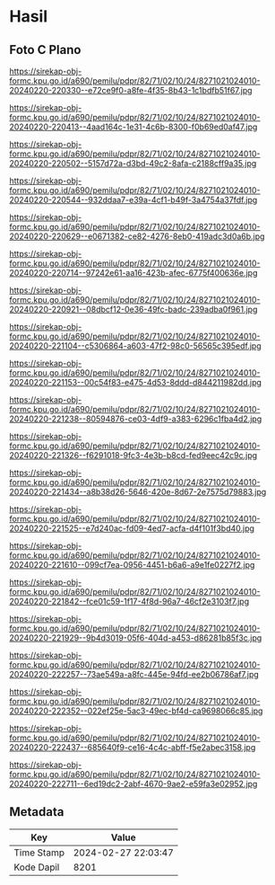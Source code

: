 # Hasil

## Foto C Plano

https://sirekap-obj-formc.kpu.go.id/a690/pemilu/pdpr/82/71/02/10/24/8271021024010-20240220-220330--e72ce9f0-a8fe-4f35-8b43-1c1bdfb51f67.jpg

https://sirekap-obj-formc.kpu.go.id/a690/pemilu/pdpr/82/71/02/10/24/8271021024010-20240220-220413--4aad164c-1e31-4c6b-8300-f0b69ed0af47.jpg

https://sirekap-obj-formc.kpu.go.id/a690/pemilu/pdpr/82/71/02/10/24/8271021024010-20240220-220502--5157d72a-d3bd-49c2-8afa-c2188cff9a35.jpg

https://sirekap-obj-formc.kpu.go.id/a690/pemilu/pdpr/82/71/02/10/24/8271021024010-20240220-220544--932ddaa7-e39a-4cf1-b49f-3a4754a37fdf.jpg

https://sirekap-obj-formc.kpu.go.id/a690/pemilu/pdpr/82/71/02/10/24/8271021024010-20240220-220629--e0671382-ce82-4276-8eb0-419adc3d0a6b.jpg

https://sirekap-obj-formc.kpu.go.id/a690/pemilu/pdpr/82/71/02/10/24/8271021024010-20240220-220714--97242e61-aa16-423b-afec-6775f400636e.jpg

https://sirekap-obj-formc.kpu.go.id/a690/pemilu/pdpr/82/71/02/10/24/8271021024010-20240220-220921--08dbcf12-0e36-49fc-badc-239adba0f961.jpg

https://sirekap-obj-formc.kpu.go.id/a690/pemilu/pdpr/82/71/02/10/24/8271021024010-20240220-221104--c5306864-a603-47f2-98c0-56565c395edf.jpg

https://sirekap-obj-formc.kpu.go.id/a690/pemilu/pdpr/82/71/02/10/24/8271021024010-20240220-221153--00c54f83-e475-4d53-8ddd-d844211982dd.jpg

https://sirekap-obj-formc.kpu.go.id/a690/pemilu/pdpr/82/71/02/10/24/8271021024010-20240220-221238--80594876-ce03-4df9-a383-6296c1fba4d2.jpg

https://sirekap-obj-formc.kpu.go.id/a690/pemilu/pdpr/82/71/02/10/24/8271021024010-20240220-221326--f6291018-9fc3-4e3b-b8cd-fed9eec42c9c.jpg

https://sirekap-obj-formc.kpu.go.id/a690/pemilu/pdpr/82/71/02/10/24/8271021024010-20240220-221434--a8b38d26-5646-420e-8d67-2e7575d79883.jpg

https://sirekap-obj-formc.kpu.go.id/a690/pemilu/pdpr/82/71/02/10/24/8271021024010-20240220-221525--e7d240ac-fd09-4ed7-acfa-d4f101f3bd40.jpg

https://sirekap-obj-formc.kpu.go.id/a690/pemilu/pdpr/82/71/02/10/24/8271021024010-20240220-221610--099cf7ea-0956-4451-b6a6-a9e1fe0227f2.jpg

https://sirekap-obj-formc.kpu.go.id/a690/pemilu/pdpr/82/71/02/10/24/8271021024010-20240220-221842--fce01c59-1f17-4f8d-96a7-46cf2e3103f7.jpg

https://sirekap-obj-formc.kpu.go.id/a690/pemilu/pdpr/82/71/02/10/24/8271021024010-20240220-221929--9b4d3019-05f6-404d-a453-d86281b85f3c.jpg

https://sirekap-obj-formc.kpu.go.id/a690/pemilu/pdpr/82/71/02/10/24/8271021024010-20240220-222257--73ae549a-a8fc-445e-94fd-ee2b06786af7.jpg

https://sirekap-obj-formc.kpu.go.id/a690/pemilu/pdpr/82/71/02/10/24/8271021024010-20240220-222352--022ef25e-5ac3-49ec-bf4d-ca9698066c85.jpg

https://sirekap-obj-formc.kpu.go.id/a690/pemilu/pdpr/82/71/02/10/24/8271021024010-20240220-222437--685640f9-ce16-4c4c-abff-f5e2abec3158.jpg

https://sirekap-obj-formc.kpu.go.id/a690/pemilu/pdpr/82/71/02/10/24/8271021024010-20240220-222711--6ed19dc2-2abf-4670-9ae2-e59fa3e02952.jpg


## Metadata

| Key        | Value               |
| ---------- | ------------------- |
| Time Stamp | 2024-02-27 22:03:47 |
| Kode Dapil | 8201                |



